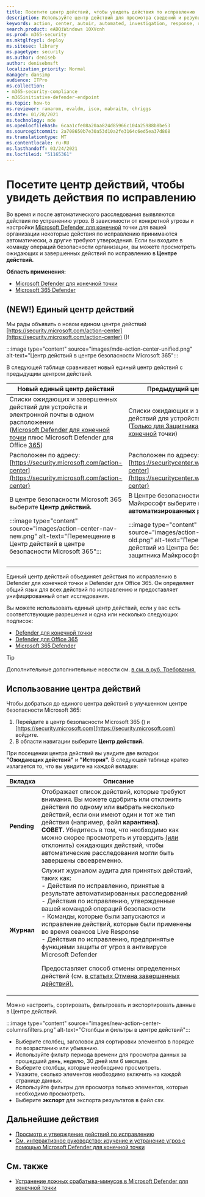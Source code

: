 ```yaml
---
title: Посетите центр действий, чтобы увидеть действия по исправлению
description: Используйте центр действий для просмотра сведений и результатов после автоматического расследования
keywords: action, center, autoir, automated, investigation, response, remediation
search.product: eADQiWindows 10XVcnh
ms.prod: m365-security
ms.mktglfcycl: deploy
ms.sitesec: library
ms.pagetype: security
ms.author: deniseb
author: denisebmsft
localization_priority: Normal
manager: dansimp
audience: ITPro
ms.collection:
- m365-security-compliance
- m365initiative-defender-endpoint
ms.topic: how-to
ms.reviewer: ramarom, evaldm, isco, mabraitm, chriggs
ms.date: 01/28/2021
ms.technology: mde
ms.openlocfilehash: 6caa1cfe08a20aa824d85966c104a25988b8be53
ms.sourcegitcommit: 2a708650b7e30a53d10a2fe3164c6ed5ea37d868
ms.translationtype: MT
ms.contentlocale: ru-RU
ms.lasthandoff: 03/24/2021
ms.locfileid: "51165361"
---
```

# <a name="visit-the-action-center-to-see-remediation-actions"></a>Посетите центр действий, чтобы увидеть действия по исправлению

Во время и после автоматического расследования выявляются действия по устранению угроз. В зависимости от конкретной угрозы и настройки [Microsoft Defender для конечной](https://docs.microsoft.com/windows/security/threat-protection) точки для вашей организации некоторые действия по исправлению принимаются автоматически, а другие требуют утверждения. Если вы входите в команду операций безопасности организации, вы [](manage-auto-investigation.md#remediation-actions) можете просмотреть ожидающих и завершенных действий по исправлению в **Центре действий.** 


**Область применения:**
- [Microsoft Defender для конечной точки](https://go.microsoft.com/fwlink/p/?linkid=2154037)
- [Microsoft 365 Defender](https://go.microsoft.com/fwlink/?linkid=2118804)

## <a name="new-a-unified-action-center"></a>(NEW!) Единый центр действий


Мы рады объявить о новом едином центре действий [https://security.microsoft.com/action-center](https://security.microsoft.com/action-center) ()!

:::image type="content" source="images/mde-action-center-unified.png" alt-text="Центр действий в центре безопасности Microsoft 365":::

В следующей таблице сравнивает новый единый центр действий с предыдущим центром действий.

|Новый единый центр действий  |Предыдущий центр действий  |
|---------|---------|
|Списки ожидающих и завершенных действий для устройств и электронной почты в одном расположении <br/>([Microsoft Defender для конечной точки](microsoft-defender-advanced-threat-protection.md) плюс Microsoft Defender для Office [365](https://docs.microsoft.com/microsoft-365/security/defender-365-security/office-365-atp))|Списки ожидающих и завершенных действий для устройств <br/> ([Только для Защитника Майкрософт для конечной](microsoft-defender-advanced-threat-protection.md) точки)   |
|Расположен по адресу:<br/>[https://security.microsoft.com/action-center](https://security.microsoft.com/action-center)         |Расположен по адресу:<br/>[https://securitycenter.windows.com/action-center](https://securitycenter.windows.com/action-center)     |
| В центре безопасности Microsoft 365 выберите **Центр действий.** <p>:::image type="content" source="images/action-center-nav-new.png" alt-text="Перемещение в Центр действий в центре безопасности Microsoft 365"::: | В Центре безопасности защитника Майкрософт выберите **центр действий**  >  **автоматизированных расследований.** <p>:::image type="content" source="images/action-center-nav-old.png" alt-text="Перемещение в центр действий из Центра безопасности защитника Майкрософт":::  |

Единый центр действий объединяет действия по исправлению в Defender для конечной точки и Defender для Office 365. Он определяет общий язык для всех действий по исправлению и предоставляет унифицированный опыт исследования. 

Вы можете использовать единый центр действий, если у вас есть соответствующие разрешения и одна или несколько следующих подписок:
- [Defender для конечной точки](microsoft-defender-advanced-threat-protection.md)
- [Defender для Office 365](https://docs.microsoft.com/microsoft-365/security/defender-365-security/office-365-atp)
- [Microsoft 365 Defender](https://docs.microsoft.com/microsoft-365/security/mtp/microsoft-threat-protection) 

> [!TIP]
> Дополнительные дополнительные новости см. [в см. в руб. Требования.](https://docs.microsoft.com/microsoft-365/security/mtp/prerequisites)

## <a name="using-the-action-center"></a>Использование центра действий

Чтобы добраться до единого центра действий в улучшенном центре безопасности Microsoft 365:
1. Перейдите в центр безопасности Microsoft 365 () и [https://security.microsoft.com](https://security.microsoft.com) войдите.
2. В области навигации выберите **Центр действий.** 

При посещении центра действий вы увидите две вкладки: **"Ожидающих действий"** и **"История".** В следующей таблице кратко излагается то, что вы увидите на каждой вкладке:

|Вкладка  |Описание  |
|---------|---------|
|**Pending**     | Отображает список действий, которые требуют внимания. Вы можете одобрить или отклонить действия по одному или выбрать несколько действий, если они имеют один и тот же тип действия (например, файл **карантина).** <br/>**СОВЕТ.** Убедитесь в том, что необходимо как можно скорее просмотреть и утвердить [(или](manage-auto-investigation.md) отклонить) ожидающих действий, чтобы автоматические расследования могли быть завершены своевременно. |
|**Журнал**     | Служит журналом аудита для принятых действий, таких как: <br/>- Действия по исправлению, принятые в результате автоматизированных расследований <br>- Действия по исправлению, утвержденные вашей командой операций безопасности  <br/>- Команды, которые были запускаются и исправление действий, которые были применены во время сеансов Live Response  <br/>- Действия по исправлению, предпринятые функциями защиты от угроз в антивирусе Microsoft Defender  <p>Предоставляет способ отмены определенных действий (см. [в статьях Отмена завершенных действий).](manage-auto-investigation.md#undo-completed-actions)       |

Можно настроить, сортировать, фильтровать и экспортировать данные в Центре действий.

:::image type="content" source="images/new-action-center-columnsfilters.png" alt-text="Столбцы и фильтры в центре действий":::

- Выберите столбец, заголовок для сортировки элементов в порядке по возрастанию или убыванию.
- Используйте фильтр периода времени для просмотра данных за прошедший день, неделю, 30 дней или 6 месяцев.
- Выберите столбцы, которые необходимо просмотреть.
- Укажите, сколько элементов необходимо включить на каждой странице данных.
- Используйте фильтры для просмотра только элементов, которые необходимо просмотреть.
- Выберите **экспорт** для экспорта результатов в файл csv. 

## <a name="next-steps"></a>Дальнейшие действия

- [Просмотр и утверждение действий по исправлению](manage-auto-investigation.md)
- [См. интерактивное руководство: изучение и устранение угроз с помощью Microsoft Defender для конечной точки](https://aka.ms/MDATP-IR-Interactive-Guide)
 
## <a name="see-also"></a>См. также

- [Устранение ложных срабатыва-минусов в Microsoft Defender для конечной точки](defender-endpoint-false-positives-negatives.md)
